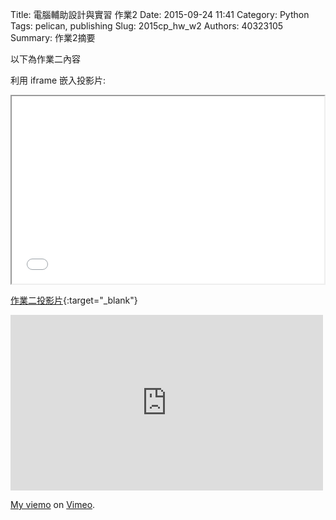 Title: 電腦輔助設計與實習 作業2
Date: 2015-09-24 11:41
Category: Python
Tags: pelican, publishing
Slug: 2015cp_hw_w2
Authors: 40323105
Summary: 作業2摘要

以下為作業二內容

利用 iframe 嵌入投影片:

<iframe src="simplest1.html" width="500" height="300"></iframe>

[作業二投影片](simplest1.html){:target="_blank"}



<iframe src="https://player.vimeo.com/video/144879248" width="500" height="281" frameborder="0" webkitallowfullscreen mozallowfullscreen allowfullscreen></iframe> <p><a href="https://vimeo.com/144879248">My  viemo</a> on <a href="https://vimeo.com/home/myvideos">Vimeo</a>.</p>
